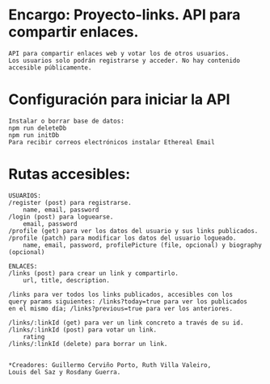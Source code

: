 # Encargo: Proyecto-links. API para compartir enlaces.

    API para compartir enlaces web y votar los de otros usuarios.
    Los usuarios solo podrán registrarse y acceder. No hay contenido accesible públicamente.

# Configuración para iniciar la API

    Instalar o borrar base de datos:
    npm run deleteDb
    npm run initDb
    Para recibir correos electrónicos instalar Ethereal Email

# Rutas accesibles:

    USUARIOS:
    /register (post) para registrarse.
        name, email, password
    /login (post) para loguearse.
        email, password
    /profile (get) para ver los datos del usuario y sus links publicados.
    /profile (patch) para modificar los datos del usuario logueado.
        name, email, password, profilePicture (file, opcional) y biography (opcional)

    ENLACES:
    /links (post) para crear un link y compartirlo.
        url, title, description.

    /links para ver todos los links publicados, accesibles con los
    query params siguientes: /links?today=true para ver los publicados
    en el mismo día; /links?previous=true para ver los anteriores.

    /links/:linkId (get) para ver un link concreto a través de su id.
    /links/:linkId (post) para votar un link.
        rating
    /links/:linkId (delete) para borrar un link.


    *Creadores: Guillermo Cerviño Porto, Ruth Villa Valeiro,
    Louis del Saz y Rosdany Guerra.
